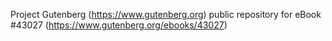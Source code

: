 Project Gutenberg (https://www.gutenberg.org) public repository for eBook #43027 (https://www.gutenberg.org/ebooks/43027)
